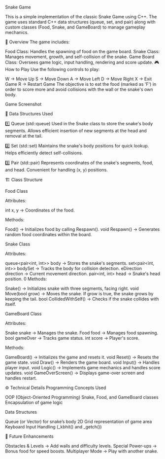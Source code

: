 Snake Game

This is a simple implementation of the classic Snake Game using C++. The game uses standard C++ data structures (queue, set, and pair) along with custom classes (Food, Snake, and GameBoard) to manage gameplay mechanics.

📝 Overview
The game includes:

Food Class: Handles the spawning of food on the game board.
Snake Class: Manages movement, growth, and self-collision of the snake.
Game Board Class: Oversees game logic, input handling, rendering and score update.
🎮 How to Play
Use the following controls to play:

W → Move Up
S → Move Down
A → Move Left
D → Move Right
X → Exit Game
R → Restart Game
The objective is to eat the food (marked as 'F') in order to score more and avoid collisions with the wall or the snake's own body.

Game Screenshot

📌 Data Structures Used

1️⃣ Queue (std::queue)
Used in the Snake class to store the snake's body segments.
Allows efficient insertion of new segments at the head and removal at the tail.

2️⃣ Set (std::set)
Maintains the snake's body positions for quick lookup.
Helps efficiently detect self-collisions.

3️⃣ Pair (std::pair)
Represents coordinates of the snake's segments, food, and head.
Convenient for handling (x, y) positions.

🏗️ Class Structure

Food Class

Attributes:

int x, y → Coordinates of the food.

Methods:

Food() → Initializes food by calling Respawn().
void Respawn() → Generates random food coordinates within the board.

Snake Class

Attributes:

queue<pair<int, int>> body → Stores the snake's segments.
set<pair<int, int>> bodySet → Tracks the body for collision detection.
eDirection direction → Current movement direction.
pair<int, int> head → Snake's head position.
0
Methods:

Snake() → Initializes snake with three segments, facing right.
void Move(bool grow) → Moves the snake. If grow is true, the snake grows by keeping the tail.
bool CollidedWithSelf() → Checks if the snake collides with itself.

GameBoard Class

Attributes:

Snake snake → Manages the snake.
Food food → Manages food spawning.
bool gameOver → Tracks game status.
int score → Player's score.

Methods:

GameBoard() → Initializes the game and resets it.
void Reset() → Resets the game state.
void Draw() → Renders the game board.
void Input() → Handles player input.
void Logic() → Implements game mechanics and handles score updates.
void GameOverScreen() → Displays game-over screen and handles restart.

⚙️ Technical Details
Programming Concepts Used

OOP (Object-Oriented Programming)
Snake, Food, and GameBoard classes
Encapsulation of game logic

Data Structures

Queue (or Vector) for snake’s body
2D Grid representation of game area
Keyboard Input Handling (_kbhit() and _getch())

🚀 Future Enhancements

Obstacles & Levels → Add walls and difficulty levels.
Special Power-ups → Bonus food for speed boosts.
Multiplayer Mode → Play with another snake.
